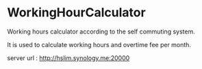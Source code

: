 # WorkingHourCalculator
Working hours calculator according to the self commuting system.

It is used to calculate working hours and overtime fee per month.

server url : http://hslim.synology.me:20000
